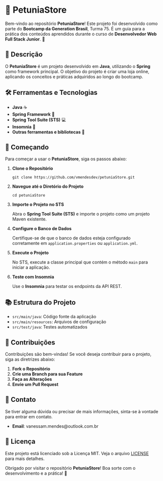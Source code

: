  <h1>🛒 PetuniaStore</h1>
    <p>Bem-vindo ao repositório <strong>PetuniaStore</strong>! Este projeto foi desenvolvido como parte do <strong>Bootcamp da Generation Brasil</strong>, Turma 75. É um guia para a prática dos conteúdos aprendidos durante o curso de <strong>Desenvolvedor Web Full Stack Junior</strong>. 🌟</p>
    <h2>📖 Descrição</h2>
    <p>O <strong>PetuniaStore</strong> é um projeto desenvolvido em <strong>Java</strong>, utilizando o <strong>Spring</strong> como framework principal. O objetivo do projeto é criar uma loja online, aplicando os conceitos e práticas adquiridos ao longo do bootcamp.</p>
    <h2>🛠️ Ferramentas e Tecnologias</h2>
    <ul>
        <li><strong>Java</strong> ☕</li>
        <li><strong>Spring Framework</strong> 🌱</li>
        <li><strong>Spring Tool Suite (STS)</strong> 💻</li>
        <li><strong>Insomnia</strong> 🌙</li>
        <li><strong>Outras ferramentas e bibliotecas</strong> 🔧</li>
    </ul>
    <h2>🚀 Começando</h2>
    <p>Para começar a usar o <strong>PetuniaStore</strong>, siga os passos abaixo:</p>
    <ol>
        <li><strong>Clone o Repositório</strong>
            <pre><code>git clone https://github.com/vmendesdev/petuniaStore.git</code></pre>
        </li>
        <li><strong>Navegue até o Diretório do Projeto</strong>
            <pre><code>cd petuniaStore</code></pre>
        </li>
        <li><strong>Importe o Projeto no STS</strong>
            <p>Abra o <strong>Spring Tool Suite (STS)</strong> e importe o projeto como um projeto Maven existente.</p>
        </li>
        <li><strong>Configure o Banco de Dados</strong>
            <p>Certifique-se de que o banco de dados esteja configurado corretamente em <code>application.properties</code> ou <code>application.yml</code>.</p>
        </li>
        <li><strong>Execute o Projeto</strong>
            <p>No STS, execute a classe principal que contém o método <code>main</code> para iniciar a aplicação.</p>
        </li>
        <li><strong>Teste com Insomnia</strong>
            <p>Use o <strong>Insomnia</strong> para testar os endpoints da API REST.</p>
        </li>
    </ol>
    <h2>📚 Estrutura do Projeto</h2>
    <ul>
        <li><code>src/main/java</code>: Código fonte da aplicação</li>
        <li><code>src/main/resources</code>: Arquivos de configuração</li>
        <li><code>src/test/java</code>: Testes automatizados</li>
    </ul>
    <h2>🤝 Contribuições</h2>
    <p>Contribuições são bem-vindas! Se você deseja contribuir para o projeto, siga as diretrizes abaixo:</p>
    <ol>
        <li><strong>Fork o Repositório</strong></li>
        <li><strong>Crie uma Branch para sua Feature</strong></li>
        <li><strong>Faça as Alterações</strong></li>
        <li><strong>Envie um Pull Request</strong></li>
    </ol>
    <h2>📧 Contato</h2>
    <p>Se tiver alguma dúvida ou precisar de mais informações, sinta-se à vontade para entrar em contato.</p>
    <ul>
        <li><strong>Email</strong>: vanessam.mendes@outlook.com.br</li>
    </ul>
    <h2>📝 Licença</h2>
    <p>Este projeto está licenciado sob a Licença MIT. Veja o arquivo <a href="LICENSE">LICENSE</a> para mais detalhes.</p>
    <p>Obrigado por visitar o repositório <strong>PetuniaStore</strong>! Boa sorte com o desenvolvimento e a prática! 🌟</p>
